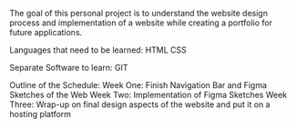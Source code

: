 The goal of this personal project is to understand the website design process and implementation of a website while creating a portfolio for future applications.
 
 Languages that need to be learned:
 HTML
 CSS

 Separate Software to learn:
 GIT


 Outline of the Schedule:
 Week One: Finish Navigation Bar and Figma Sketches of the Web
 Week Two: Implementation of Figma Sketches
 Week Three: Wrap-up on final design aspects of the website and put it on a hosting platform